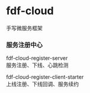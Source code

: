 # fdf-cloud

手写微服务框架

### 服务注册中心

fdf-cloud-register-server  
服务注册、下线、心跳检测

fdf-cloud-register-client-starter  
上线注册、下线回调、服务续约
